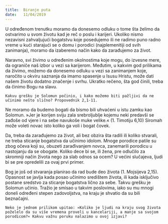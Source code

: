 ```yaml
---
title:  Biranje puta
date:   11/04/2019
---
```


U određenom trenutku moramo da donesemo odluku o tome šta želimo da ostvarimo u svom životu kad je reč o poslu i karijeri. Ukoliko nismo nezavisni zahvaljujući bogatstvu koje posedujemo ili ne radimo puno radno vreme u kući starajući se o domu i porodici (najplemenitiji od svih zanimanja), moramo da izaberemo način kako da zarađujemo za život.

Naravno, svi živimo u određenim okolnostima koje mogu, do izvesne mere, da ograniče naš izbor u vezi sa karijerom. Međutim, u kakvim god prilikama da živimo, možemo da donesemo odluku u vezi sa zanimanjem koje, naročito u okviru saznanja da imamo spasenje u Isusu Hristu, može dati našem životu dodatno značenje i svrhu. Ukratko rečeno, šta god činili, treba da činimo Bogu na slavu.

`Kakvu grešku je Solomun počinio, i kako možemo biti pažljivi da ne učinimo nešto slično? Propovednik 2,1-11.`

Ne moramo da budemo bogati da bismo bili uhvaćeni u istu zamku kao Solomun. »Jer je korijen sviju zala srebroljublje kojemu neki predavši se zađoše od vjere i na sebe navukoše muke velike.« (1. Timotiju 6,10) Siromah može voleti novac isto koliko ga voli i bogat čovek.

Da, treba da zarađujemo za život, ali bez obzira šta radili ili koliko stvarali, ne treba sticanje bogatstva da učinimo idolom. Mnoge porodice patile su zbog očeva koji su, obuzeti zarađivanjem novca, zanemarili porodicu u nastojanju da se obogate. Koliko dece bi se, ili žena, pre odlučilo za skromniji način života nego za slab odnos sa ocem? U većini slučajeva, ljudi bi se pre opredelili za ovaj prvi primer.

Bog je još od stvaranja planirao da rad bude deo života (1. Mojsijeva 2,15). Opasnost se javlja kada posao učinimo središtem života, ili kada isključivo postane sredstvo za sticanje bogatstva lično za sebe. Takvu grešku je Solomun učinio. Tražio je smisao u takvim poslovima,  iako su mu mnogi doneli određeni stepen zadovoljstva, na kraju je shvatio da su bili beznačajni.

`Neko je jednom prilikom upitao: »Koliko je ljudi na kraju svog života poželelo da su više vremena proveli u kancelariji, a manje sa svojom porodicom?« Kakvu važnu poruku nalazimo u ovoj izjavi? `
